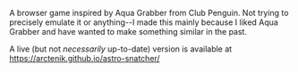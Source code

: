 A browser game inspired by Aqua Grabber from Club Penguin. Not trying to precisely emulate it or anything--I made this mainly because I liked Aqua Grabber and have wanted to make something similar in the past.

A live (but not *necessarily* up-to-date) version is available at https://arctenik.github.io/astro-snatcher/

